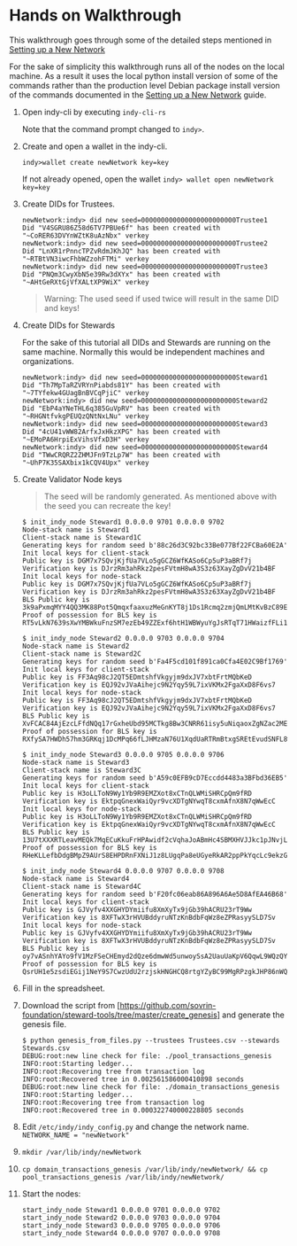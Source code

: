 # Hands on Walkthrough

This walkthrough goes through some of the detailed steps mentioned in [Setting up a New Network](../../docs/source/NewNetwork/NewNetwork.md)


For the sake of simplicity this walkthrough runs all of the nodes on the local machine.  As a result it uses the local python install version of some of the commands rather than the production level Debian package install version of the commands documented in the [Setting up a New Network](../../docs/source/NewNetwork/NewNetwork.md) guide.

1. Open indy-cli by executing `indy-cli-rs`
   
   Note that the command prompt changed to `indy>`.

2. Create and open a wallet in the indy-cli.

   `indy>wallet create newNetwork key=key`

   If not already opened, open the wallet
   `indy> wallet open newNetwork key=key`

3. Create DIDs for Trustees.

   ```
   newNetwork:indy> did new seed=000000000000000000000000Trustee1
   Did "V4SGRU86Z58d6TV7PBUe6f" has been created with "~CoRER63DVYnWZtK8uAzNbx" verkey
   newNetwork:indy> did new seed=000000000000000000000000Trustee2
   Did "LnXR1rPnncTPZvRdmJKhJQ" has been created with "~RTBtVN3iwcFhbWZzohFTMi" verkey
   newNetwork:indy> did new seed=000000000000000000000000Trustee3
   Did "PNQm3CwyXbN5e39Rw3dXYx" has been created with "~AHtGeRXtGjVfXALtXP9WiX" verkey
   ```

   > Warning: The used seed if used twice will result in the same DID and keys! 

4. Create DIDs for Stewards

   For the sake of this tutorial all DIDs and Stewards are running on the same machine. Normally this would be independent machines and organizations.

   ```
   newNetwork:indy> did new seed=000000000000000000000000Steward1
   Did "Th7MpTaRZVRYnPiabds81Y" has been created with "~7TYfekw4GUagBnBVCqPjiC" verkey
   newNetwork:indy> did new seed=000000000000000000000000Steward2
   Did "EbP4aYNeTHL6q385GuVpRV" has been created with "~RHGNtfvkgPEUQzQNtNxLNu" verkey
   newNetwork:indy> did new seed=000000000000000000000000Steward3
   Did "4cU41vWW82ArfxJxHkzXPG" has been created with "~EMoPA6HrpiExVihsVfxD3H" verkey
   newNetwork:indy> did new seed=000000000000000000000000Steward4
   Did "TWwCRQRZ2ZHMJFn9TzLp7W" has been created with "~UhP7K35SAXbix1kCQV4Upx" verkey
   ```
5. Create Validator Node keys

   > The seed will be randomly generated. As mentioned above with the seed you can recreate the key!

   ```
   $ init_indy_node Steward1 0.0.0.0 9701 0.0.0.0 9702
   Node-stack name is Steward1
   Client-stack name is Steward1C
   Generating keys for random seed b'88c26d3C92bc33Be077Bf22FCBa60E2A'
   Init local keys for client-stack
   Public key is DGM7x7SQvjKjfUa7VLo5gGCZ6WfKASo6Cp5uP3aBRf7j
   Verification key is DJrzRm3ahRkz2pesFVtmH8wA3S3z63XayZgDvV21b4BF
   Init local keys for node-stack
   Public key is DGM7x7SQvjKjfUa7VLo5gGCZ6WfKASo6Cp5uP3aBRf7j
   Verification key is DJrzRm3ahRkz2pesFVtmH8wA3S3z63XayZgDvV21b4BF
   BLS Public key is 3k9aPxmqMYY4QQ3MK88Pot5QmqxfaaxuzMeGnKYT8j1Ds1Rcmq2zmjQmLMtKvBzC89E7yCQyiQ9HEDcGAZi6zmarMCQNkY9oYCAUVJGrZgxBE4a1oj7VYKw7zuGpMwsKLPGLcTGwpmX9LS6f5ykbazEwEgQRTiWj2epRKxZC87DLwbH
   Proof of possession for BLS key is RT5vLkN7639sXwYMBWkuFnzSM7ezEb49ZZExf6htH1WBWyuYgJsRTqT71HWaizfFLi1zp63eNGKKVzzyMaETYoj8QoV3GejHeZzP7LydJQpHQ5VPuLW3NUy5BGH4Xt7RkCT5pUbwhjz6mwxXfGAtQot7kiMH18QrpcazAmHrFPXKe7

   $ init_indy_node Steward2 0.0.0.0 9703 0.0.0.0 9704
   Node-stack name is Steward2
   Client-stack name is Steward2C
   Generating keys for random seed b'Fa4F5cd101f891ca0Cfa4E02C9Bf1769'
   Init local keys for client-stack
   Public key is FF3Aq98cJ2QT5EDmtshfVkgyjm9dxJV7xbtFrtMQbKeD
   Verification key is EQJ92vJVaAihejc9N2Yqy59L7ixVKMx2FgaXxD8F6vs7
   Init local keys for node-stack
   Public key is FF3Aq98cJ2QT5EDmtshfVkgyjm9dxJV7xbtFrtMQbKeD
   Verification key is EQJ92vJVaAihejc9N2Yqy59L7ixVKMx2FgaXxD8F6vs7
   BLS Public key is XvFCAC84AjEzcLFfdNQq17rGxheUbd95MCTkg8Bw3CNRR61isy5uNiqaoxZgNZac2MEvZoXX7Wk27YUMB9mc4XFdAHRJiVVs3UcB3giBuhbv4om6GjouGcKWYsFkffA4tvWPyeDDn5ifxZaJBDHVR4AHcvUNxFipGnEptFSDzayzBG
   Proof of possession for BLS key is RXfySA7HWDh57hm3GRKqj1DcMPq66fLJHMzaN76U1XqdUaRTRmBtxgSREtEvudSNFL8woXJzqS7VnJehZNd8hXf4bipdBhJ4J7hzBwhpbXfsuH2yH6XExBrxyPCwyQ9K9RAQraHz2RTLhs8r93HNzjauUARbw5ADv2F42FW69kWbdR

   $ init_indy_node Steward3 0.0.0.0 9705 0.0.0.0 9706
   Node-stack name is Steward3
   Client-stack name is Steward3C
   Generating keys for random seed b'A59c0EFB9cD7Eccdd4483a3BFbd36EB5'
   Init local keys for client-stack
   Public key is H3oLLToN9Wy1Yb9R9EMZXot8xCTnQLWMiSHRCpQm9fRD
   Verification key is EktpqGnexWaiQyr9vcXDTgNYwqT8cxmAfnX8N7qWwEcC
   Init local keys for node-stack
   Public key is H3oLLToN9Wy1Yb9R9EMZXot8xCTnQLWMiSHRCpQm9fRD
   Verification key is EktpqGnexWaiQyr9vcXDTgNYwqT8cxmAfnX8N7qWwEcC
   BLS Public key is 13U7tXXXRTLeavMEQk7MqECuKkuFrHPAwidf2cVqhaJoABmHc4SBMXHVJJkc1pJNvjLu894UZ6pSt3aAYZ5nQrfkuqbBUEToWb5vZSLHTTNnznkzx5PStPFSZkYUuA4bYNLk5b8GbwrHFKjrjqzCdjEWs2hDipAmXfd9NBh3BTEwAxS
   Proof of possession for BLS key is RHeKLLefbDdgBMpZ9AUrS8EHPDRnFXNiJ1z8LUgqPa8eUGyeRkAR2ppPkYqcLc9ekzG8cYZMTGx8y52sZ1q2QWqs3BYBH2i3H2WxL4icRq9Kj4kqs3BQadtPWBSq4vEaWTwwieuUXFYqpvk1ALCSNmS9NmMYXYyTL8uzrstviomjXm

   $ init_indy_node Steward4 0.0.0.0 9707 0.0.0.0 9708
   Node-stack name is Steward4
   Client-stack name is Steward4C
   Generating keys for random seed b'F20fc06eab86A896A6Ae5D8AfEA46B68'
   Init local keys for client-stack
   Public key is GJVyfv4XXGHYDYmiifu8XmXyTx9jGb39hACRU23rT9Ww
   Verification key is 8XFTwX3rHVUBddyruNTzKnBdbFqWz8eZPRasyySLD7Sv
   Init local keys for node-stack
   Public key is GJVyfv4XXGHYDYmiifu8XmXyTx9jGb39hACRU23rT9Ww
   Verification key is 8XFTwX3rHVUBddyruNTzKnBdbFqWz8eZPRasyySLD7Sv
   BLS Public key is oy7vASnhYAYo9fV1MzFSeCHEmyd2dQze6dmwWd5unwoySsA2UauUaKpV6QqwL9WQzQYRXZAoDT9jXGWwGFgCKWKVinFPj2TU5qsqAFt6PcXxQ7ZpBMEiUhQreqQv9BQsb7Upx9cNZKm4wKRyjCryX3TELb3xzz51wwsdeY8hduAKvb
   Proof of possession for BLS key is QsrUH1e5zsdiEGij1NeY9S7CwzUdU2rzjskHNGHCQ8rtgYZyBC99MgRPzgkJHP86nWQUo2fSRvyWLQdBwvWfNtSqUBQgVScQPHg9CJXWWohWnzSP4ViBo8EEeGXEoP2NPeRnFCCfuhYAC7stZgBATFyvdFRwG58ws76qQQQsfDDHBV
   ```

6. Fill in the spreadsheet.
   
7. Download the script from [https://github.com/sovrin-foundation/steward-tools/tree/master/create_genesis] and generate the genesis file.

   ```
   $ python genesis_from_files.py --trustees Trustees.csv --stewards Stewards.csv 
   DEBUG:root:new line check for file: ./pool_transactions_genesis
   INFO:root:Starting ledger...
   INFO:root:Recovering tree from transaction log
   INFO:root:Recovered tree in 0.002561586000410898 seconds
   DEBUG:root:new line check for file: ./domain_transactions_genesis
   INFO:root:Starting ledger...
   INFO:root:Recovering tree from transaction log
   INFO:root:Recovered tree in 0.000322740000228805 seconds
   ```
8. Edit `/etc/indy/indy_config.py` and change the network name.
   `NETWORK_NAME = "newNetwork"`

9. `mkdir /var/lib/indy/newNetwork`

10. `cp domain_transactions_genesis /var/lib/indy/newNetwork/ && cp pool_transactions_genesis /var/lib/indy/newNetwork/`

11. Start the nodes:

    ```
    start_indy_node Steward1 0.0.0.0 9701 0.0.0.0 9702
    start_indy_node Steward2 0.0.0.0 9703 0.0.0.0 9704
    start_indy_node Steward3 0.0.0.0 9705 0.0.0.0 9706
    start_indy_node Steward4 0.0.0.0 9707 0.0.0.0 9708     
    ```